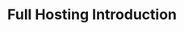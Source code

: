 ---
title: Full Hosting Introduction
description: Alternative Methods to host both ends
hide_table_of_contents: false
sidebar_position: 1
---
